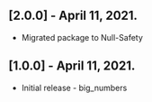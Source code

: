 ## [2.0.0] - April 11, 2021.

* Migrated package to Null-Safety

## [1.0.0] - April 11, 2021.

* Initial release - big_numbers
